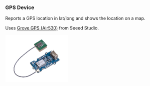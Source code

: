 ### GPS Device

Reports a GPS location in lat/long and shows the location on a map.

Uses [Grove GPS (Air530)](https://www.seeedstudio.com/Grove-GPS-Air530-p-4584.html) from Seeed Studio.

![](images/air530.webp)
